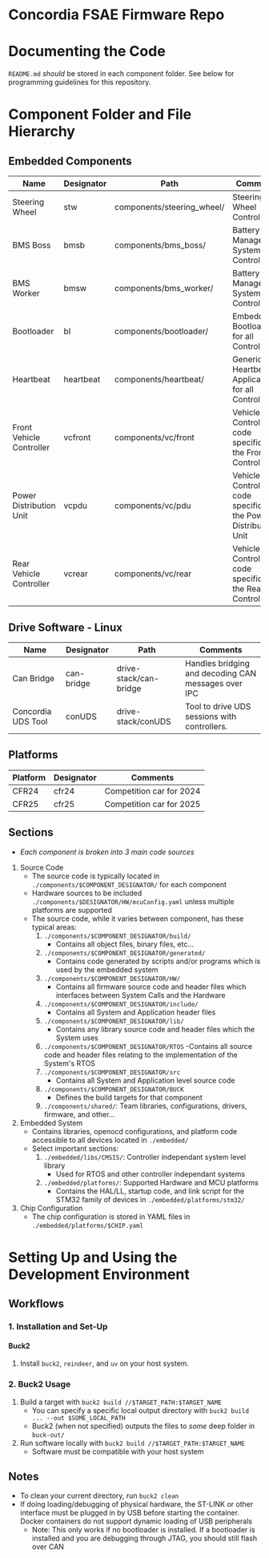 # Concordia FSAE Firmware Repo

# Documenting the Code

`README.md` _should_ be stored in each component folder.
See below for programming guidelines for this repository.

# Component Folder and File Hierarchy

## Embedded Components

| Name | Designator | Path | Comments |
| --- | --- | --- | --- |
| Steering Wheel | stw | components/steering_wheel/ | Steering Wheel Controller |
| BMS Boss | bmsb | components/bms_boss/ | Battery Management System Boss Controller |
| BMS Worker | bmsw | components/bms_worker/ | Battery Management System Boss Controller |
| Bootloader | bl | components/bootloader/ | Embedded Bootloaders for all Controllers |
| Heartbeat | heartbeat | components/heartbeat/ | Generic Heartbeat Application for all Controllers |
| Front Vehicle Controller | vcfront | components/vc/front | Vehicle Controller code specific to the Front Controller |
| Power Distribution Unit | vcpdu | components/vc/pdu | Vehicle Controller code specific to the Power Distribution Unit |
| Rear Vehicle Controller | vcrear | components/vc/rear | Vehicle Controller code specific to the Rear Controller |

## Drive Software - Linux

| Name | Designator | Path | Comments |
| --- | --- | --- | --- |
| Can Bridge | can-bridge | drive-stack/can-bridge | Handles bridging and decoding CAN messages over IPC |
| Concordia UDS Tool | conUDS | drive-stack/conUDS | Tool to drive UDS sessions with controllers. |

## Platforms

| Platform | Designator | Comments |
| --- | --- | --- |
| CFR24 | cfr24 | Competition car for 2024 |
| CFR25 | cfr25 | Competition car for 2025 |

## Sections

- _Each component is broken into 3 main code sources_

1. Source Code
    - The source code is typically located in `./components/$COMPONENT_DESIGNATOR/` for each component
    - Hardware sources to be included `./components/$DESIGNATOR/HW/mcuConfig.yaml` unless multiple platforms are supported
    - The source code, while it varies between component, has these typical areas:
        1. `./components/$COMPONENT_DESIGNATOR/build/`
            - Contains all object files, binary files, etc...
        2. `./components/$COMPONENT_DESIGNATOR/generated/`
            - Contains code generated by scripts and/or programs which is used by the embedded system
        3. `./components/$COMPONENT_DESIGNATOR/HW/`
            - Contains all firmware source code and header files which interfaces between System Calls and the Hardware
        4. `./components/$COMPONENT_DESIGNATOR/include/`
            - Contains all System and Application header files
        5. `./components/$COMPONENT_DESIGNATOR/lib/`
            - Contains any library source code and header files which the System uses
        6. `./components/$COMPONENT_DESIGNATOR/RTOS`
            -Contains all source code and header files relating to the implementation of the System's RTOS
        7. `./components/$COMPONENT_DESIGNATOR/src`
            - Contains all System and Application level source code
        8. `./components/$COMPONENT_DESIGNATOR/BUCK`
            - Defines the build targets for that component
        9. `./components/shared/`: Team libraries, configurations, drivers, firmware, and other...
2. Embedded System
    - Contains libraries, openocd configurations, and platform code accessible to all devices located in `./embedded/`
    - Select important sections:
        1. `./embedded/libs/CMSIS/`: Controller independant system level library
            - Used for RTOS and other controller independant systems
        2. `./embedded/platforms/`: Supported Hardware and MCU platforms
            - Contains the HAL/LL, startup code, and link script for the STM32 family of devices in `./embedded/platforms/stm32/`
3. Chip Configuration
    - The chip configuration is stored in YAML files in `./embedded/platforms/$CHIP.yaml`

# Setting Up and Using the Development Environment

## Workflows

### 1. Installation and Set-Up

#### Buck2

1. Install `buck2`, `reindeer`, and `uv` on your host system.

### 2. Buck2 Usage

1. Build a target with `buck2 build //$TARGET_PATH:$TARGET_NAME`
    - You can specify a specific local output directory with `buck2 build ... --out $SOME_LOCAL_PATH`
    - Buck2 (when not specified) outputs the files to _some_ deep folder in `buck-out/`
2. Run software locally with `buck2 build //$TARGET_PATH:$TARGET_NAME`
    - Software must be compatible with your host system

## Notes

- To clean your current directory, run `buck2 clean`
- If doing loading/debugging of physical hardware, the ST-LINK or other interface must be plugged in by USB before starting the container. Docker containers do not support dynamic loading of USB peripherals
    - Note: This only works if no bootloader is installed. If a bootloader is installed and you are debugging through JTAG, you should still flash over CAN
